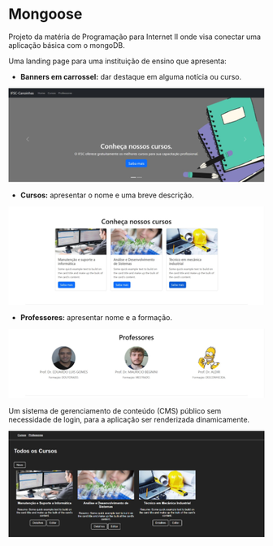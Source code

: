 # Mongoose
Projeto da matéria de Programação para Internet II onde visa conectar uma aplicação básica com o mongoDB.

Uma landing page para uma instituição de ensino que apresenta:
* **Banners em carrossel:** dar destaque em alguma notícia ou curso.
<div align="start">
  <img src="https://github.com/everton097/mongoose/blob/main/public/img/carossel.jpeg" width="550" alt="carossel-IMG" />
</div>

* **Cursos:** apresentar o nome e uma breve descrição.
<div align="center">
  <img src="https://github.com/everton097/mongoose/blob/main/public/img/cursos.jpeg" width="550" alt="carossel-IMG" />
</div>

* **Professores:** apresentar nome e a formação.
<div align="center">
  <img src="https://github.com/everton097/mongoose/blob/main/public/img/professores.jpeg" width="550" alt="carossel-IMG" />
</div>

Um sistema de gerenciamento de conteúdo (CMS) público sem necessidade de login, para a aplicação ser renderizada dinamicamente.
<div align="center">
  <img src="https://github.com/everton097/mongoose/blob/main/public/img/CMR.png" width="550" alt="carossel-IMG" />
</div>
